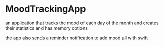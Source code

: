 # MoodTrackingApp
an application that tracks the mood of each day of the month and creates their statistics and has memory options

the app also sends a reminder notification to add mood
all with swift
